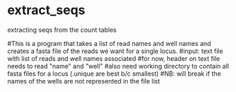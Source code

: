 # extract_seqs
extracting seqs from the count tables


#This is a program that takes a list of read names and well names and creates a fasta file of the reads we want for a single locus.
#input: text file with list of reads and well names associated
#for now, header on text file needs to read "name" and "well"
#also need working directory to contain all fasta files for a locus (.unique are best b/c smallest)
#NB: will break if the names of the wells are not represented in the file list

